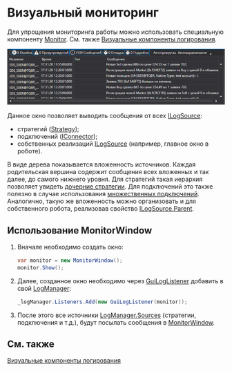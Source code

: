# Визуальный мониторинг

Для упрощения мониторинга работы можно использовать специальную компоненту [Monitor](xref:StockSharp.Xaml.Monitor). См. также [Визуальные компоненты логирования](GuiLogging.md). 

![GUI LogControl](../images/GUI_LogControl.png)

Данное окно позволяет выводить сообщения от всех [ILogSource](xref:StockSharp.Logging.ILogSource): 

- стратегий ([Strategy](xref:StockSharp.Algo.Strategies.Strategy));
- подключений ([IConnector](xref:StockSharp.BusinessEntities.IConnector));
- собственных реализаций [ILogSource](xref:StockSharp.Logging.ILogSource) (например, главное окно в роботе).

В виде дерева показывается вложенность источников. Каждая родительская вершина содержит сообщения всех вложенных и так далее, до самого нижнего уровня. Для стратегий такая иерархия позволяет увидеть [дочерние стратегии](StrategyChilds.md). Для подключений это также полезно в случае использования [множественных подключений](API_Connectors.md). Аналогично, такую же вложенность можно организовать и для собственного робота, реализовав свойство [ILogSource.Parent](xref:StockSharp.Logging.ILogSource.Parent). 

## Использование MonitorWindow

1. Вначале необходимо создать окно:

   ```cs
   var monitor = new MonitorWindow();
   monitor.Show();
   ```
2. Далее, созданное окно необходимо через [GuiLogListener](xref:StockSharp.Xaml.GuiLogListener) добавить в свой [LogManager](xref:StockSharp.Logging.LogManager):

   ```cs
   _logManager.Listeners.Add(new GuiLogListener(monitor));
   ```
3. После этого все источники [LogManager.Sources](xref:StockSharp.Logging.LogManager.Sources) (стратегии, подключения и т.д.), будут посылать сообщения в [MonitorWindow](xref:StockSharp.Xaml.MonitorWindow).

## См. также

[Визуальные компоненты логирования](GuiLogging.md)
